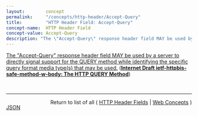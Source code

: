 ```yaml
---
layout:        concept
permalink:     "/concepts/http-header/Accept-Query"
title:         "HTTP Header Field: Accept-Query"
concept-name:  HTTP Header Field
concept-value: Accept-Query
description: "The \"Accept-Query\" response header field MAY be used by a server to directly signal support for the QUERY method while identifying the specific query format media type(s) that may be used."
---
```


[The "Accept-Query" response header field MAY be used by a server to directly signal support for the QUERY method while identifying the specific query format media type(s) that may be used.](http://tools.ietf.org/html/draft-ietf-httpbis-safe-method-w-body#section-3 "Read documentation for HTTP Header Field &#34;Accept-Query&#34;") (**[Internet Draft ietf-httpbis-safe-method-w-body: The HTTP QUERY Method](/specs/IETF/I-D/ietf-httpbis-safe-method-w-body "This specification defines a new HTTP method, QUERY, as a safe, idempotent request method that can carry request content.")**)

<br/>
<hr/>

<p style="float : left"><a href="./Accept-Query.json" title="JSON representing this particular Web Concept value">JSON</a></p>
<p style="text-align: right">Return to list of all ( <a href="../http-header/">HTTP Header Fields</a> | <a href="../">Web Concepts</a> )</p>
